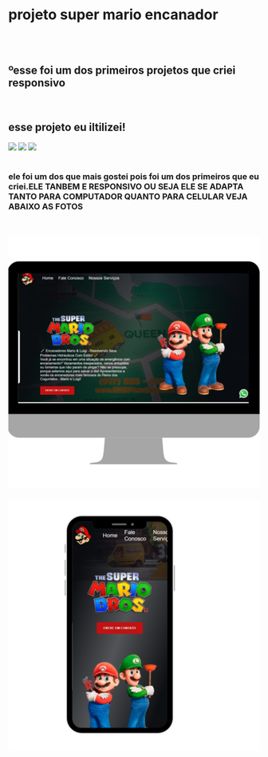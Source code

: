 <h1>projeto super mario encanador</h1>
<br> 
<br>
<h2>ºesse foi um dos primeiros projetos que criei responsivo</h2> 
<br>
<h2>esse projeto eu iltilizei!</h2> 
<img src="https://img.shields.io/badge/HTML5-E34F26?style=for-the-badge&logo=html5&logoColor=white">
<img src="https://img.shields.io/badge/CSS-239120?&style=for-the-badge&logo=css3&logoColor=white">
<img src="https://img.shields.io/badge/JavaScript-F7DF1E?style=for-the-badge&logo=javascript&logoColor=black">
<br>
<br>
<h3>ele foi um dos que mais gostei pois foi um dos primeiros que eu criei.ELE TANBEM E RESPONSIVO OU SEJA ELE SE ADAPTA TANTO PARA COMPUTADOR QUANTO PARA CELULAR VEJA ABAIXO AS FOTOS </h3>
<br>
<br>
<img src="https://github.com/davivieira22/projeto-super-mario-orcamentos/blob/main/imagem/Design%20sem%20nome%20(1).png">
<br>
<br>

<img src="https://github.com/davivieira22/projeto-super-mario-orcamentos/blob/main/imagem/Design%20sem%20nome.png">
